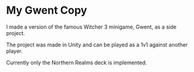 # My Gwent Copy

I made a version of the famous Witcher 3 minigame, Gwent, as a side project.

The project was made in Unity and can be played as a 1v1 against another player.

Currently only the Northern Realms deck is implemented.
